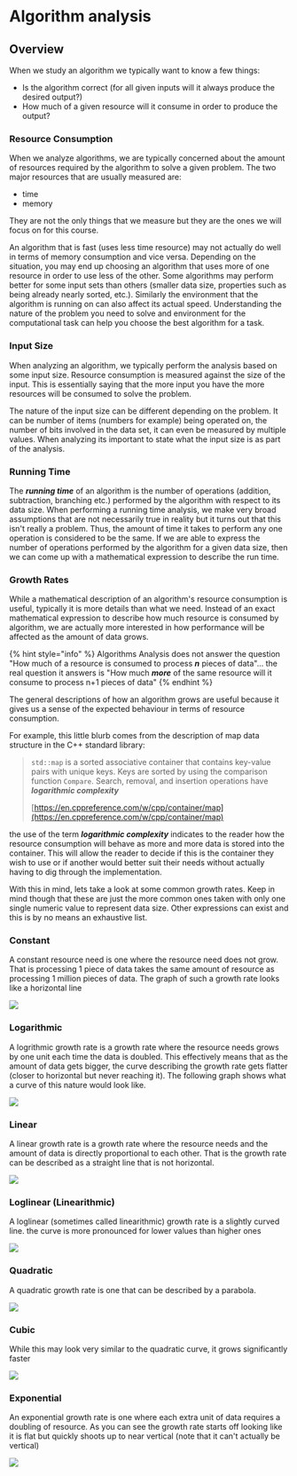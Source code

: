 # Algorithm analysis

## Overview

When we study an algorithm we typically want to know a few things:

* Is the algorithm correct \(for all given inputs will it always produce the desired output?\)
* How much of a given resource will it consume in order to produce the output? 

### Resource Consumption

When we analyze algorithms, we are typically concerned about the amount of resources required by the algorithm to solve a given problem.  The two major resources that are usually measured are:

* time
* memory

They are not the only things that we measure but they are the ones we will focus on for this course.

An algorithm that is fast \(uses less time resource\) may not actually do well in terms of memory consumption and vice versa.  Depending on the situation, you may end up choosing an algorithm that uses more of one resource in order to use less of the other.  Some algorithms may perform better for some input sets than others \(smaller data size, properties such as being already nearly sorted, etc.\).  Similarly the environment that the algorithm is running on can also affect its actual speed.  Understanding the nature of the problem you need to solve and environment for the computational task can help you choose the best algorithm for a task.   

### Input Size

When analyzing an algorithm, we typically perform the analysis based on some input size.  Resource consumption is measured against the size of the input.  This is essentially saying that the more input you have the more resources will be consumed to solve the problem.

The nature of the input size can be different depending on the problem.  It can be number of items \(numbers for example\) being operated on, the number of bits involved in the data set, it can even be measured by multiple values.  When analyzing its important to state what the input size is as part of the analysis.

### Running Time

The _**running time**_ of an algorithm is the number of operations \(addition, subtraction, branching etc.\)  performed by the algorithm with respect to its data size.  When performing a running time analysis, we make very broad assumptions that are not necessarily true in reality but it turns out that this isn't really a problem.  Thus, the amount of time it takes to perform any one operation is considered to be the same.  If we are able to express the number of operations performed by the algorithm for a given data size, then we can come up with a mathematical expression to describe the run time.

### Growth Rates

While a mathematical description of an algorithm's resource consumption is useful, typically it is more details than what we need.  Instead of an exact mathematical expression to describe how much resource is consumed by algorithm, we are actually more interested in how performance will be affected as the amount of data grows. 

{% hint style="info" %}
Algorithms Analysis does not answer the question "How much of a resource is consumed to process _**n**_ pieces of data"... the real question it answers is "How much _**more**_ of the same resource will it consume to process n+1 pieces of data"
{% endhint %}

 The general descriptions of how an algorithm grows are useful because it gives us a sense of the expected behaviour in terms of resource consumption.  

For example, this little blurb comes from the description of map data structure in the C++ standard library:

> `std::map` is a sorted associative container that contains key-value pairs with unique keys. Keys are sorted by using the comparison function `Compare`. Search, removal, and insertion operations have _**logarithmic complexity**_ 
>
> [https://en.cppreference.com/w/cpp/container/map](https://en.cppreference.com/w/cpp/container/map)

the use of the term _**logarithmic complexity**_ indicates to the reader how the resource consumption will behave as more and more data is stored into the container.   This will allow the reader to decide if this is the container they wish to use or if another would better suit their needs without actually having to dig through the implementation.

With this in mind, lets take a look at some common growth rates.  Keep in mind though that these are just the more common ones taken with only one single numeric value to represent data size.  Other expressions can exist and this is by no means an exhaustive list.

### Constant

A constant resource need is one where the resource need does not grow. That is processing 1 piece of data takes the same amount of resource as processing 1 million pieces of data. The graph of such a growth rate looks like a horizontal line

![](../.gitbook/assets/image%20%2831%29.png)

### Logarithmic

A logrithmic growth rate is a growth rate where the resource needs grows by one unit each time the data is doubled. This effectively means that as the amount of data gets bigger, the curve describing the growth rate gets flatter \(closer to horizontal but never reaching it\). The following graph shows what a curve of this nature would look like.

![](../.gitbook/assets/image%20%2840%29.png)

### Linear

A linear growth rate is a growth rate where the resource needs and the amount of data is directly proportional to each other. That is the growth rate can be described as a straight line that is not horizontal.

![](../.gitbook/assets/image%20%2848%29.png)

### Loglinear \(Linearithmic\)

A loglinear \(sometimes called linearithmic\) growth rate is a slightly curved line. the curve is more pronounced for lower values than higher ones

![](../.gitbook/assets/image%20%2838%29.png)

### Quadratic

A quadratic growth rate is one that can be described by a parabola.

![](../.gitbook/assets/image%20%2861%29.png)

### Cubic

While this may look very similar to the quadratic curve, it grows significantly faster

![](../.gitbook/assets/image%20%2849%29.png)

### Exponential

An exponential growth rate is one where each extra unit of data requires a doubling of resource. As you can see the growth rate starts off looking like it is flat but quickly shoots up to near vertical \(note that it can't actually be vertical\)

![](../.gitbook/assets/image%20%2830%29.png)



